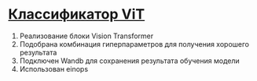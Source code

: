 # [Классификатор ViT](https://github.com/KseniyaGulina/PyTorch-uni-projects/blob/d62907287c6974842155f5f6a24171f93e3958d4/classification_vit.ipynb)
1. Реализование блоки Vision Transformer
2. Подобрана комбинация гиперпараметров для получения хорошего результата
3. Подключен Wandb для сохранения результата обучения модели
4. Использован einops
